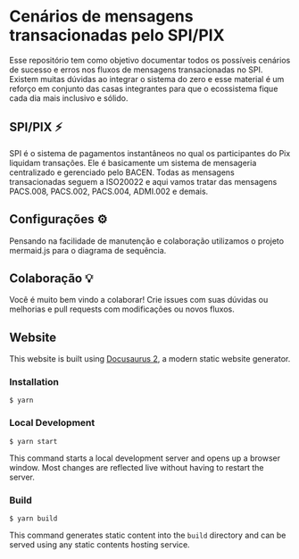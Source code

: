 # Cenários de mensagens transacionadas pelo SPI/PIX

Esse repositório tem como objetivo documentar todos os possíveis cenários de sucesso e erros nos fluxos de mensagens transacionadas no SPI. Existem muitas dúvidas ao integrar o sistema do zero e esse material é um reforço em conjunto das casas integrantes para que o ecossistema fique cada dia mais inclusivo e sólido.

## SPI/PIX ⚡️

SPI é o sistema de pagamentos instantâneos no qual os participantes do Pix liquidam transações. Ele é basicamente um sistema de mensageria centralizado e gerenciado pelo BACEN. Todas as mensagens transacionadas seguem a ISO20022 e aqui vamos tratar das mensagens PACS.008, PACS.002, PACS.004, ADMI.002 e demais.

## Configurações ⚙️

Pensando na facilidade de manutenção e colaboração utilizamos o projeto mermaid.js para o diagrama de sequência.


## Colaboração 💡

Você é muito bem vindo a colaborar! Crie issues com suas dúvidas ou melhorias e pull requests com modificações ou novos fluxos. 

## Website

This website is built using [Docusaurus 2](https://docusaurus.io/), a modern static website generator.

### Installation

```
$ yarn
```

### Local Development

```
$ yarn start
```

This command starts a local development server and opens up a browser window. Most changes are reflected live without having to restart the server.

### Build

```
$ yarn build
```

This command generates static content into the `build` directory and can be served using any static contents hosting service.
